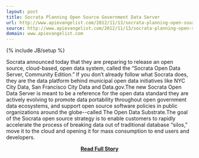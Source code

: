```yaml
---
layout: post
title: Socrata Planning Open Source Government Data Server
url: http://www.apievangelist.com/2012/11/13/socrata-planning-open-source-government-data-server/
source: http://www.apievangelist.com/2012/11/13/socrata-planning-open-source-government-data-server/
domain: www.apievangelist.com
---
```

{% include JB/setup %}<p>Socrata announced today that they are preparing to release an open source, cloud-based, open data system, called the &ldquo;Socrata Open Data Server, Community Edition.&rdquo;  If you don&rsquo;t already follow what Socrata does, they are the data platform behind municipal open data initiatives like NYC City Data, San Francisco City Data and Data.gov.The new Socrata Open Data Server is meant to be a reference for the open data standard they are actively evolving to promote data portability throughout open government data ecosystems, and support open source software policies in public organizations around the globe--called The Open Data Substrate.The goal of the Socrata open source strategy is to enable customers to rapidly accelerate the process of breaking data out of traditional database &ldquo;silos,&rdquo; move it to the cloud and opening it for mass consumption to end users and developers.</p>
<center><p><a href="http://www.apievangelist.com/2012/11/13/socrata-planning-open-source-government-data-server/" style='padding:25px; font-sze:18px; font-weight: bold;'>Read Full Story</a></p></center>
